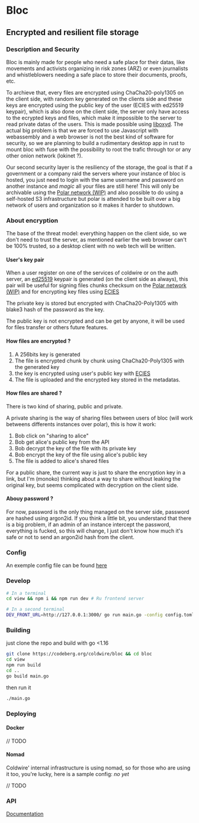 # Bloc
## Encrypted and resilient file storage

### Description and Security

Bloc is mainly made for people who need a safe place for their datas, like movements and activists organizing in risk zones (ARZ) or even journalists and whistleblowers needing a safe place to store their documents, proofs, etc.

To archieve that, every files are encrypted using ChaCha20-poly1305 on the client side, with random key generated on the clients side and these keys are encrypted using the public key of the user (ECIES with ed25519 keypair), which is also done on the client side, the server only have access to the ecrypted keys and files, which make it impossible to the server to read private datas of the users. This is made possible using [liboxyd](https://codeberg.org/coldwire/liboxyd). The actual big problem is that we are forced to use Javascript with webassembly and a web browser is not the best kind of software for security, so we are planning to build a rudimentary desktop app in rust to mount bloc with fuse with the possibility to root the trafic through tor or any other onion network (lokinet ?).

Our second security layer is the resiliency of the storage, the goal is that if a government or a company raid the servers where your instance of bloc is hosted, you just need to login with the same username and password on another instance and *magic* all your files are still here! This will only be archivable using the [Polar network (WIP)](https://codeberg.org/coldwire/polar/src/branch/main/dev/paper.md) and also possible to do using a self-hosted S3 infrastructure but polar is attended to be built over a big network of users and organization so it makes it harder to shutdown.

### About encryption

The base of the threat model: everything happen on the client side, so we don't need to trust the server, as mentioned earlier the web browser can't be 100% trusted, so a desktop client with no web tech will be written.

#### User's key pair
When a user register on one of the services of coldwire or on the auth server, an [ed25519](https://en.wikipedia.org/wiki/EdDSA) keypair is generated (on the client side as always), this pair will be useful for signing files chunks checksum on the [Polar network (WIP)](https://codeberg.org/coldwire/polar/src/branch/main/dev/paper.md) and for encrypting key files using [ECIES](https://en.wikipedia.org/wiki/Integrated_Encryption_Scheme)

The private key is stored but encrypted with ChaCha20-Poly1305 with blake3 hash of the password as the key.

The public key is not encrypted and can be get by anyone, it will be used for files transfer or others future features.

#### How files are encrypted ?
1. A 256bits key is generated
2. The file is encrypted chunk by chunk using ChaCha20-Poly1305 with the generated key
3. the key is encrypted using user's public key with [ECIES](https://en.wikipedia.org/wiki/Integrated_Encryption_Scheme)
4. The file is uploaded and the encrypted key stored in the metadatas.

#### How files are shared ?
There is two kind of sharing, public and private.

A private sharing is the way of sharing files between users of bloc (will work betweens differents instances over polar), this is how it work:

1. Bob click on "sharing to alice"
2. Bob get alice's public key from the API
3. Bob decrypt the key of the file with its private key
4. Bob encrypt the key of the file using alice's public key
5. The file is added to alice's shared files

For a public share, the current way is just to share the encryption key in a link, but I'm (monoko) thinking about a way to share without leaking the original key, but seems complicated with decryption on the client side.

#### Abouy password ?

For now, password is the only thing managed on the server side, password are hashed using argon2id.
If you think a little bit, you understand that there is a big problem, if an admin of an instance intercept the password, everything is fucked, so this will change, I just don't know how much it's safe or not to send an argon2id hash from the client. 

### Config

An exemple config file can be found [here](./exemple.config.toml)

### Develop

```sh
# In a terminal
cd view && npm i && npm run dev # Ru frontend server

# In a second terminal
DEV_FRONT_URL=http://127.0.0.1:3000/ go run main.go -config config.toml # Run the backend while proxying requests to the frontend so you can dev without rebuilding the frontend everytime :)
```

### Building

just clone the repo and build with go <1.16

```sh
git clone https://codeberg.org/coldwire/bloc && cd bloc
cd view
npm run build
cd ..
go build main.go
```

then run it
```sh
./main.go
```

### Deploying

#### Docker

// TODO

#### Nomad
Coldwire' internal infrastructure is using nomad, so for those who are using it too, you're lucky, here is a sample config: 
*no yet*

// TODO

### API
[Documentation](API.md)